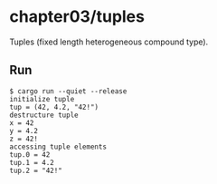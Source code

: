 # chapter03/tuples

Tuples (fixed length heterogeneous compound type).

## Run

```console
$ cargo run --quiet --release
initialize tuple
tup = (42, 4.2, "42!")
destructure tuple
x = 42
y = 4.2
z = 42!
accessing tuple elements
tup.0 = 42
tup.1 = 4.2
tup.2 = "42!"
```
